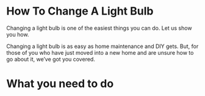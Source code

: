 # How To Change A Light Bulb

Changing a light bulb is one of the easiest things you can do. Let us show you how.

Changing a light bulb is as easy as home maintenance and DIY gets. But, for those of you who have just moved into a new home and are unsure how to go about it, we’ve got you covered.


# What you need to do
